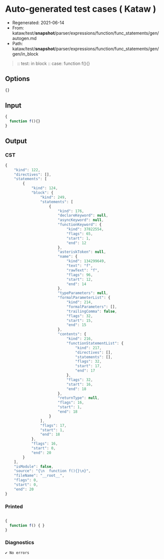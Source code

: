 # Auto-generated test cases ( Kataw )
- Regenerated: 2021-06-14
- From: kataw/test/__snapshot__/parser/expressions/function/func_statements/gen/autogen.md
- Path: kataw/test/__snapshot__/parser/expressions/function/func_statements/gen/gen/in_block
> :: test: in block
> :: case: function f(){}
## Options

`````js
{}
`````
## Input

`````js
{
  function f(){}
}
`````
## Output

### CST

```javascript
{
    "kind": 122,
    "directives": [],
    "statements": [
        {
            "kind": 124,
            "block": {
                "kind": 249,
                "statements": [
                    {
                        "kind": 176,
                        "declareKeyword": null,
                        "asyncKeyword": null,
                        "functionKeyword": {
                            "kind": 37822554,
                            "flags": 65,
                            "start": 1,
                            "end": 12
                        },
                        "asteriskToken": null,
                        "name": {
                            "kind": 134299649,
                            "text": "f",
                            "rawText": "f",
                            "flags": 96,
                            "start": 12,
                            "end": 14
                        },
                        "typeParameters": null,
                        "formalParameterList": {
                            "kind": 214,
                            "formalParameters": [],
                            "trailingComma": false,
                            "flags": 32,
                            "start": 15,
                            "end": 15
                        },
                        "contents": {
                            "kind": 216,
                            "functionStatementList": {
                                "kind": 217,
                                "directives": [],
                                "statements": [],
                                "flags": 32,
                                "start": 17,
                                "end": 17
                            },
                            "flags": 32,
                            "start": 16,
                            "end": 18
                        },
                        "returnType": null,
                        "flags": 16,
                        "start": 1,
                        "end": 18
                    }
                ],
                "flags": 17,
                "start": 1,
                "end": 18
            },
            "flags": 16,
            "start": 0,
            "end": 20
        }
    ],
    "isModule": false,
    "source": "{\n  function f(){}\n}",
    "fileName": "__root__",
    "flags": 0,
    "start": 0,
    "end": 20
}
```

### Printed

```javascript

{
  function f() { }
}

```

### Diagnostics

```javascript
✔ No errors
```

